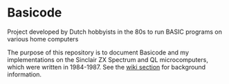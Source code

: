 # Basicode
Project developed by Dutch hobbyists in the 80s to run BASIC programs on various home computers

The purpose of this repository is to document Basicode and my implementations on the Sinclair ZX Spectrum and QL microcomputers, which were written in 1984-1987. See the <a href="https://github.com/janbredenbeek/Basicode/wiki">wiki section</a> for background information.
